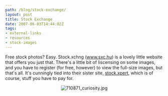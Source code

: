 ```yaml
---
path: /blog/stock-exchange/
layout: post
title: Stock Exchange
date: 2007-06-03T14:44:02Z
tags:
- external-links
- resources
- stock-images
---
```


Free stock photos?  Easy.  Stock.xchng (<a href="http://www.sxc.hu" target="_blank" title="Open this link in a new window.">www.sxc.hu</a>) is a lovely little website that offers you just that.  There's a little bit of liscensing on some images, and you have to register (for free, however) to view the full-size images, but that's all.  It's cunningly tied into their sister site, <a href="http://www.stockxpert.com" target="_blank" title="Open this link in a new window.">stock.xpert</a>, which is of course, stuff you have to pay for.
<p align="center"><img src="/content/images/2007/06/710871_curiosity.jpg" alt="710871_curiosity.jpg" /></p>